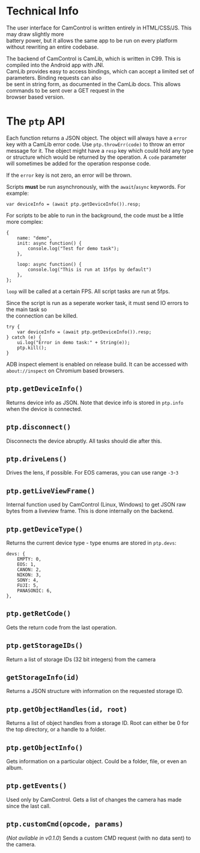 # Technical Info
The user interface for CamControl is written entirely in HTML/CSS/JS. This may draw slightly more  
battery power, but it allows the same app to be run on every platform without rewriting an entire codebase.

The backend of CamControl is CamLib, which is written in C99. This is compiled into the Android app with JNI.  
CamLib provides easy to access bindings, which can accept a limited set of parameters. Binding requests can also  
be sent in string form, as documented in the CamLib docs. This allows commands to be sent over a GET request in the  
browser based version.

# The `ptp` API
Each function returns a JSON object. The object will always have a `error` key with
a CamLib error code. Use `ptp.throwErr(code)` to throw an error message for it.
The object might have a `resp` key which could hold any type or structure which would
be returned by the operation. A `code` parameter will sometimes be added for the operation
response code.

If the `error` key is not zero, an error will be thrown.

Scripts **must** be run asynchronously, with the `await`/`async` keywords. For example:
```
var deviceInfo = (await ptp.getDeviceInfo()).resp;
```

For scripts to be able to run in the background, the code must be a little more complex:
```
{
	name: "demo",
	init: async function() {
		console.log("Test for demo task");
	},

	loop: async function() {
		console.log("This is run at 15fps by default")
	},
};
```

`loop` will be called at a certain FPS. All script tasks are run at 5fps.

Since the script is run as a seperate worker task, it must send IO errors to the main task so  
the connection can be killed.
```
try {
	var deviceInfo = (await ptp.getDeviceInfo()).resp;	
} catch (e) {
	ui.log("Error in demo task:" + String(e));
	ptp.kill();
}
```


ADB inspect element is enabled on release build. It can be accessed with `about://inspect` on Chromium based browsers.

## `ptp.getDeviceInfo()`
Returns device info as JSON. Note that device info is stored in `ptp.info` when the device is connected.
## `ptp.disconnect()`
Disconnects the device abruptly. All tasks should die after this.
## `ptp.driveLens()`
Drives the lens, if possible. For EOS cameras, you can use range `-3`-`3`
## `ptp.getLiveViewFrame()`
Internal function used by CamControl (Linux, Windows) to get JSON raw bytes from a liveview frame.
This is done internally on the backend.
## `ptp.getDeviceType()`
Returns the current device type - type enums are stored in `ptp.devs`:
```
devs: {
	EMPTY: 0,
	EOS: 1,
	CANON: 2,
	NIKON: 3,
	SONY: 4,
	FUJI: 5,
	PANASONIC: 6,
},
```
## `ptp.getRetCode()`
Gets the return code from the last operation.
## `ptp.getStorageIDs()`
Return a list of storage IDs (32 bit integers) from the camera
## `getStorageInfo(id)`
Returns a JSON structure with information on the requested storage ID.
## `ptp.getObjectHandles(id, root)`
Returns a list of object handles from a storage ID. Root can either be 0 for the top directory, or a handle to a folder.
## `ptp.getObjectInfo()`
Gets information on a particular object. Could be a folder, file, or even an album.
## `ptp.getEvents()`
Used only by CamControl. Gets a list of changes the camera has made since the last call.
## `ptp.customCmd(opcode, params)`
(*Not avilable in v0.1.0*)
Sends a custom CMD request (with no data sent) to the camera.

